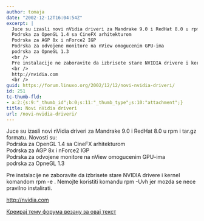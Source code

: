 ```yaml
---
author: tomaja
date: "2002-12-12T16:04:54Z"
excerpt: |
  Juce su izasli novi nVidia driveri za Mandrake 9.0 i RedHat 8.0 u rpm i tar.gz formatu. Novosti su:
  Podrska za OpenGL 1.4 sa CineFX arhitekturom
  Podrska za AGP 8x i nForce2 IGP
  Podrska za odvojene monitore na nView omogucenim GPU-ima
  podrska za OpneGL 1.3
  <br />
  Pre instalacije ne zaboravite da izbrisete stare NVIDIA drivere i kernel komandom rpm -e . Nemojte koristiti komandu rpm -Uvh jer mozda se nece pravilno instalirati.
  <br />
  http://nvidia.com
  <br />
guid: https://forum.linuxo.org/2002/12/12/novi-nvidia-driveri/
id: 251
tc-thumb-fld:
- a:2:{s:9:"_thumb_id";b:0;s:11:"_thumb_type";s:10:"attachment";}
title: Novi nVidia driveri
url: /novi-nvidia-driveri/
---
```

Juce su izasli novi nVidia driveri za Mandrake 9.0 i RedHat 8.0 u rpm i tar.gz formatu. Novosti su:  
Podrska za OpenGL 1.4 sa CineFX arhitekturom  
Podrska za AGP 8x i nForce2 IGP  
Podrska za odvojene monitore na nView omogucenim GPU-ima  
podrska za OpneGL 1.3  
  
Pre instalacije ne zaboravite da izbrisete stare NVIDIA drivere i kernel komandom rpm -e . Nemojte koristiti komandu rpm -Uvh jer mozda se nece pravilno instalirati.  
  
http://nvidia.com  
  
<!--break-->

[Креирај тему форума везану за овај текст](https://linuxo.org/nova-tema-na-forumu/?se_pid=251)